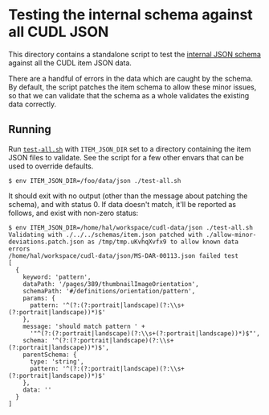 # Testing the internal schema against all CUDL JSON

This directory contains a standalone script to test the [internal JSON schema](../../schemas/item.json) against all the CUDL item JSON data.

There are a handful of errors in the data which are caught by the schema. By default, the script patches the item schema to allow these minor issues, so that we can validate that the schema as a whole validates the existing data correctly.

## Running

Run [`test-all.sh`](./test-all.sh) with `ITEM_JSON_DIR` set to a directory containing the item JSON files to validate. See the script for a few other envars that can be used to override defaults.

```
$ env ITEM_JSON_DIR=/foo/data/json ./test-all.sh
```

It should exit with no output (other than the message about patching the schema), and with status 0. If data doesn't match, it'll be reported as follows, and exist with non-zero status:

```
$ env ITEM_JSON_DIR=/home/hal/workspace/cudl-data/json ./test-all.sh
Validating with ./../../schemas/item.json patched with ./allow-minor-deviations.patch.json as /tmp/tmp.uKvhqXvfx9 to allow known data errors
/home/hal/workspace/cudl-data/json/MS-DAR-00113.json failed test
[
  {
    keyword: 'pattern',
    dataPath: '/pages/389/thumbnailImageOrientation',
    schemaPath: '#/definitions/orientation/pattern',
    params: {
      pattern: '^(?:(?:portrait|landscape)(?:\\s+(?:portrait|landscape))*)$'
    },
    message: 'should match pattern ' +
      '"^(?:(?:portrait|landscape)(?:\\s+(?:portrait|landscape))*)$"',
    schema: '^(?:(?:portrait|landscape)(?:\\s+(?:portrait|landscape))*)$',
    parentSchema: {
      type: 'string',
      pattern: '^(?:(?:portrait|landscape)(?:\\s+(?:portrait|landscape))*)$'
    },
    data: ''
  }
]
```
